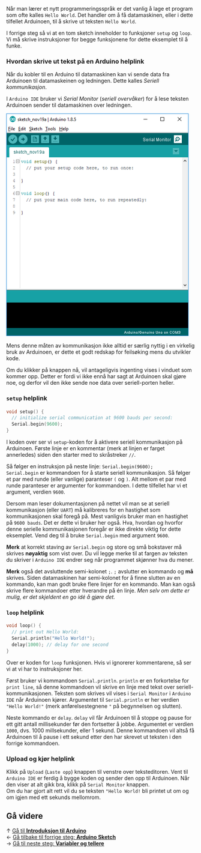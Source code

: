 Når man lærer et nytt programmeringsspråk er det vanlig å lage et program som ofte kalles `Hello World`. Det handler om å få datamaskinen, eller i dette tilfellet Arduinoen, til å skrive ut teksten `Hello World`.

I forrige steg så vi at en tom sketch inneholder to funksjoner `setup` og `loop`. Vi må skrive instruksjoner for begge funksjonene for dette eksemplet til å funke.

### Hvordan skrive ut tekst på en Arduino helplink

Når du kobler til en Arduino til datamaskinen kan vi sende data fra Arduinoen til datamaskeinen og ledningen. Dette kalles *Seriell kommunikasjon*.

I `Arduino IDE` bruker vi *Serial Monitor* (*seriell overvåker*) for å lese teksten Arduinoen sender til datamaskinen over ledningen.

![Menyknapp for Serial Monitor][serial-monitor-button]

Mens denne måten av kommunikasjon ikke alltid er særlig nyttig i en virkelig bruk av Arduinoen, er dette et godt redskap for feilsøking mens du utvikler kode.

Om du klikker på knappen nå, vil antageligvis ingenting vises i vinduet som kommer opp. Detter er fordi vi ikke ennå har sagt at Arduinoen skal gjøre noe, og derfor vil den ikke sende noe data over seriell-porten heller.

### `setup` helplink

``` cpp
void setup() {
  // initialize serial communication at 9600 bauds per second:
  Serial.begin(9600);
}
```

I koden over ser vi `setup`-koden for å aktivere seriell kommunikasjon på Arduinoen. Første linje er en kommentar (merk at linjen er farget annerledes) siden den starter med to skråstreker `//`.

Så følger en instruksjon på neste linje: `Serial.begin(9600);`  
`Serial.begin` er kommandoen for å starte seriell kommunikasjon. Så følger et par med runde (eller vanlige) paranteser `(` og `)`. Alt mellom et par med runde paranteser er argumenter for kommandoen. I dette tilfellet har vi et argument, verdien `9600`.

Dersom man leser dokumentasjonen på nettet vil man se at seriell kommunikasjon (eller `UART`) må kalibreres for en hastighet som kommunikasjonen skal foregå på. Mest vanligvis bruker man en hastighet på `9600 bauds`. Det er dette vi bruker her også. Hva, hvordan og hvorfor denne serielle kommunikasjonen foregår er ikke direkte viktig for dette eksemplet. Vend deg til å bruke `Serial.begin` med argument `9600`.

**Merk** at korrekt staving av `Serial.begin` og store og små bokstaver må skrives **nøyaktig** som vist over. Du vil legge merke til at fargen av teksten du skriver i `Arduino IDE` endrer seg når programmet skjønner hva du mener.

**Merk** også det avsluttende semi-kolonet `;`. `;` avslutter en kommando og **må** skrives. Siden datamaskinen har semi-kolonet for å finne slutten av en kommando, kan man godt bruke flere linjer for en kommando. Man kan også skrive flere kommandoer etter hverandre på én linje. *Men selv om dette er mulig, er det skjeldent en go idé å gjøre det.*

### `loop` helplink

``` cpp
void loop() {
  // print out Hello World:
  Serial.println("Hello World!");
  delay(1000); // delay for one second
}
```

Over er koden for `loop` funksjonen. Hvis vi ignorerer kommentarene, så ser vi at vi har to instruksjoner her.

Først bruker vi kommandoen `Serial.println`. `println` er en forkortelse for `print line`, så denne kommandoen vil skrive en linje med tekst over seriell-kommunikasjonen. Teksten som skrives vil vises i `Serial Monitor` i `Arduino IDE` når Arduinoen kjører. Argumentet til `Serial.println` er her verdien `"Hello World!"` (merk anførelsestegnene `"` på begynnelsen og slutten).

Neste kommando er `delay`. `delay` vil får Arduinoen til å stoppe og pause for ett gitt antall millisekunder før den fortsetter å jobbe. Argumentet er verdien `1000`, dvs. 1000 millsekunder, eller 1 sekund. Denne kommandoen vil altså få Arduinoen til å pause i ett sekund etter den har skrevet ut teksten i den forrige kommandoen.

### Upload og kjør helplink

Klikk på `Upload` (`Laste opp`) knappen til venstre over teksteditoren. Vent til `Arduino IDE` er ferdig å bygge koden og sender den opp til Arduinoen. Når den viser at alt gikk bra, klikk på `Serial Monitor` knappen.  
Om du har gjort alt rett vil du se teksten `"Hello World!` bli printet ut om og om igjen med ett sekunds mellomrom.

## Gå videre

&uarr; [Gå til **Introduksjon til Arduino**][intro-prog-home]  
&larr; [Gå tilbake til forrige steg: **Arduino Sketch**][sketch]  
&rarr; [Gå til neste steg: **Variabler og tellere**][variables]  

[intro-prog-home]: Introduksjon-til-Arduino-programmering
[sketch]: Tom-Arduino-Sketch
[variables]: Variabler-og-telling-i-Arduino

[serial-monitor-button]: Arduino-IDE-SerialMonitor-Button.png
